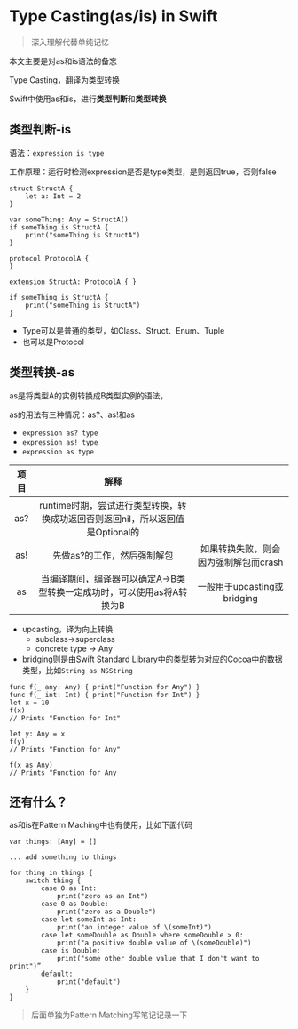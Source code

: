 # Type Casting(as/is) in Swift

> 深入理解代替单纯记忆

本文主要是对as和is语法的备忘

Type Casting，翻译为类型转换

Swift中使用as和is，进行**类型判断**和**类型转换**

## 类型判断-is

语法：`expression is type`

工作原理：运行时检测expression是否是type类型，是则返回true，否则false

```
struct StructA {
    let a: Int = 2
}

var someThing: Any = StructA()
if someThing is StructA {
    print("someThing is StructA")
}

protocol ProtocolA {
}

extension StructA: ProtocolA { }

if someThing is StructA {
    print("someThing is StructA")
}
```

- Type可以是普通的类型，如Class、Struct、Enum、Tuple
- 也可以是Protocol

## 类型转换-as

as是将类型A的实例转换成B类型实例的语法，

as的用法有三种情况：as?、as!和as

- `expression as? type`
- `expression as! type`
- `expression as type`

|项目|解释||
|:-:|:-:|:-:|
|as?|runtime时期，尝试进行类型转换，转换成功返回否则返回nil，所以返回值是Optional的||
|as!|先做as?的工作，然后强制解包|如果转换失败，则会因为强制解包而crash|
|as|当编译期间，编译器可以确定A->B类型转换一定成功时，可以使用as将A转换为B|一般用于upcasting或bridging|

- upcasting，译为向上转换
	- subclass->superclass
	- concrete type -> Any
- bridging则是由Swift Standard Library中的类型转为对应的Cocoa中的数据类型，比如`String as NSString`

```
func f(_ any: Any) { print("Function for Any") }
func f(_ int: Int) { print("Function for Int") }
let x = 10
f(x)
// Prints "Function for Int"
             
let y: Any = x
f(y)
// Prints "Function for Any"
             
f(x as Any)
// Prints "Function for Any
```

## 还有什么？

as和is在Pattern Maching中也有使用，比如下面代码

```
var things: [Any] = []

... add something to things

for thing in things {
	switch thing {
		case 0 as Int:
			print("zero as an Int")
		case 0 as Double:
			print("zero as a Double")
		case let someInt as Int:
			print("an integer value of \(someInt)")
		case let someDouble as Double where someDouble > 0:
			print("a positive double value of \(someDouble)")
		case is Double:
			print("some other double value that I don't want to print")”
		default:
			print("default")
	}
}
```

> 后面单独为Pattern Matching写笔记记录一下

